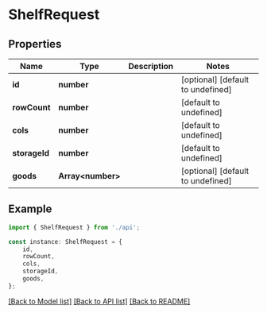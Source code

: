 # ShelfRequest


## Properties

Name | Type | Description | Notes
------------ | ------------- | ------------- | -------------
**id** | **number** |  | [optional] [default to undefined]
**rowCount** | **number** |  | [default to undefined]
**cols** | **number** |  | [default to undefined]
**storageId** | **number** |  | [default to undefined]
**goods** | **Array&lt;number&gt;** |  | [optional] [default to undefined]

## Example

```typescript
import { ShelfRequest } from './api';

const instance: ShelfRequest = {
    id,
    rowCount,
    cols,
    storageId,
    goods,
};
```

[[Back to Model list]](../README.md#documentation-for-models) [[Back to API list]](../README.md#documentation-for-api-endpoints) [[Back to README]](../README.md)
